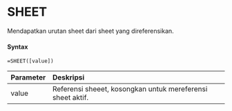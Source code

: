 # SHEET

Mendapatkan urutan sheet dari sheet yang direferensikan.

#### Syntax

```text
=SHEET([value])
```

| Parameter | Deskripsi |
| :--- | :--- |
| value | Referensi sheeet, kosongkan untuk mereferensi sheet aktif. |